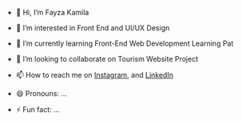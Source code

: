 - 👋 Hi, I’m Fayza Kamila
- 👀 I’m interested in Front End and UI/UX Design
- 🌱 I’m currently learning Front-End Web Development Learning Pat
- 💞️ I’m looking to collaborate on Tourism Website Project
- 📫 How to reach me on
<a href="https://www.instagram.com/kamilafayzaa/" target="_blank">Instagram</a>, and
<a href="https://www.linkedin.com/in/fayza-kamila-27106b26b/" target="_blank">LinkedIn</a>

- 😄 Pronouns: ...
- ⚡ Fun fact: ...

<!---
byeonipai/byeonipai is a ✨ special ✨ repository because its `README.md` (this file) appears on your GitHub profile.
You can click the Preview link to take a look at your changes.
--->
